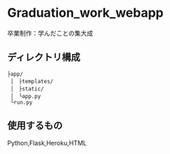 
# Graduation_work_webapp
卒業制作：学んだことの集大成

## ディレクトリ構成
`````
├app/
 │　├templates/
 │　├static/
 │　└app.py
 └run.py
`````

## 使用するもの
Python,Flask,Heroku,HTML
